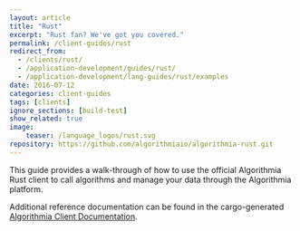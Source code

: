 ```yaml
---
layout: article
title: "Rust"
excerpt: "Rust fan? We've got you covered."
permalink: /client-guides/rust
redirect_from:
  - /clients/rust/
  - /application-development/guides/rust/
  - /application-development/lang-guides/rust/examples
date: 2016-07-12
categories: client-guides
tags: [clients]
ignore_sections: [build-test]
show_related: true
image:
    teaser: /language_logos/rust.svg
repository: https://github.com/algorithmiaio/algorithmia-rust.git
---
```


This guide provides a walk-through of how to use the official Algorithmia Rust client to call algorithms and manage your data
through the Algorithmia platform.

Additional reference documentation can be found in the cargo-generated [Algorithmia Client Documentation](http://algorithmiaio.github.io/algorithmia-rust/algorithmia/).
